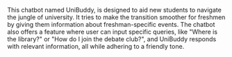 This chatbot named UniBuddy, is designed to aid new students to navigate the jungle of university. 
It tries to make the transition smoother for freshmen by giving them information about freshman-specific events. 
The chatbot also offers a feature where user can input specific queries, like "Where is the library?" or "How do I join the debate club?", and
UniBuddy responds with relevant information, all while adhering to a friendly tone.
